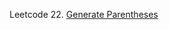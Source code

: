 Leetcode 22. <a href = "https://leetcode.com/problems/generate-parentheses/description/">Generate Parentheses</a>
